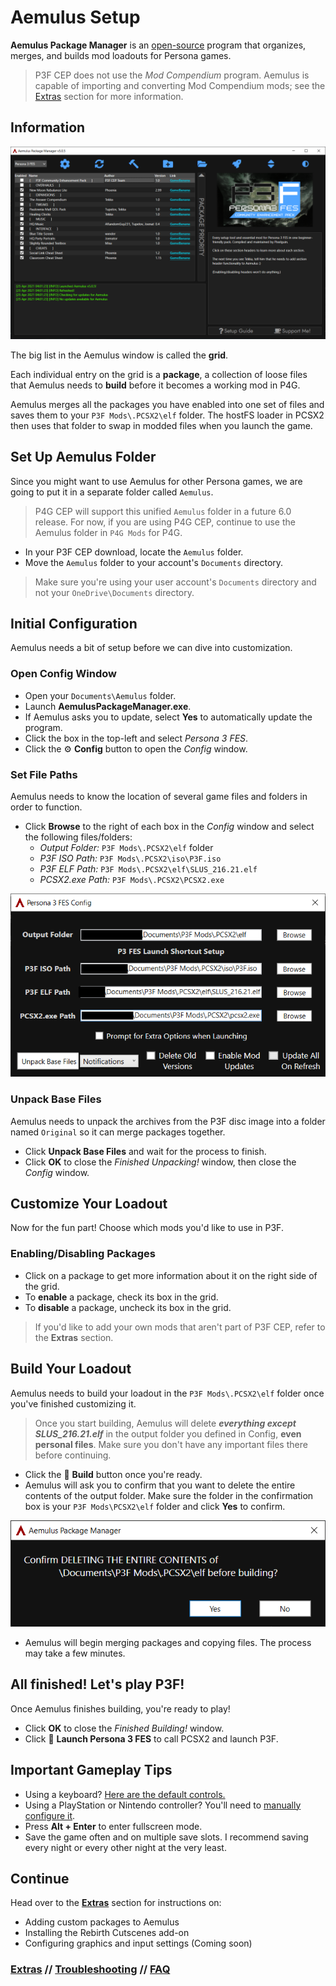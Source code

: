 ﻿# Aemulus Setup
**Aemulus Package Manager** is an [open-source](https://github.com/TekkaGB/AemulusModManager) program that organizes, merges, and builds mod loadouts for Persona games.

> P3F CEP does not use the *Mod Compendium* program. Aemulus is capable of importing and converting Mod Compendium mods; see the [Extras](extras.md) section for more information.

## Information

![](img/04/aemulus.png)

The big list in the Aemulus window is called the **grid**.

Each individual entry on the grid is a **package**, a collection of loose files that Aemulus needs to **build** before it becomes a working mod in P4G.

Aemulus merges all the packages you have enabled into one set of files and saves them to your `P3F Mods\.PCSX2\elf` folder. The hostFS loader in PCSX2 then uses that folder to swap in modded files when you launch the game.

## Set Up Aemulus Folder
Since you might want to use Aemulus for other Persona games, we are going to put it in a separate folder called `Aemulus`.

> P4G CEP will support this unified `Aemulus` folder in a future 6.0 release. For now, if you are using P4G CEP, continue to use the Aemulus folder in `P4G Mods` for P4G.

- In your P3F CEP download, locate the `Aemulus` folder.
- Move the `Aemulus` folder to your account's `Documents` directory.

> Make sure you're using your user account's `Documents` directory and not your `OneDrive\Documents` directory.

## Initial Configuration
Aemulus needs a bit of setup before we can dive into customization.

### Open Config Window
- Open your `Documents\Aemulus` folder.
- Launch **AemulusPackageManager.exe**.
- If Aemulus asks you to update, select **Yes** to automatically update the program.
- Click the box in the top-left and select *Persona 3 FES*.
- Click the ⚙️ **Config** button to open the *Config* window.

### Set File Paths
Aemulus needs to know the location of several game files and folders in order to function.

 - Click **Browse** to the right of each box in the *Config* window and select the following files/folders:
    - *Output Folder:* `P3F Mods\.PCSX2\elf` folder
	- *P3F ISO Path:* `P3F Mods\.PCSX2\iso\P3F.iso`
    - *P3F ELF Path:* `P3F Mods\.PCSX2\elf\SLUS_216.21.elf`
    - *PCSX2.exe Path:* `P3F Mods\.PCSX2\PCSX2.exe`

![](img/04/config.png)

### Unpack Base Files
Aemulus needs to unpack the archives from the P3F disc image into a folder named `Original` so it can merge packages together.

- Click **Unpack Base Files** and wait for the process to finish.
- Click **OK** to close the *Finished Unpacking!* window, then close the *Config* window.

## Customize Your Loadout
Now for the fun part! Choose which mods you'd like to use in P3F.

### Enabling/Disabling Packages

- Click on a package to get more information about it on the right side of the grid.
- To **enable** a package, check its box in the grid.
- To **disable** a package, uncheck its box in the grid.

> If you'd like to add your own mods that aren't part of P3F CEP, refer to the **Extras** section.

## Build Your Loadout
Aemulus needs to build your loadout in the `P3F Mods\.PCSX2\elf` folder once you've finished customizing it.

> Once you start building, Aemulus will delete ***everything except SLUS_216.21.elf*** in the output folder you defined in Config, **even personal files**. Make sure you  don't have any important files there before continuing.

 - Click the 🔨 **Build** button once you're ready.
 - Aemulus will ask you to confirm that you want to delete the entire contents of the output folder. Make sure the folder in the confirmation box is your `P3F Mods\PCSX2\elf` folder and click **Yes** to confirm.

![](img/04/confirm.png)

 - Aemulus will begin merging packages and copying files. The process may take a few minutes.

## All finished! Let's play P3F!
Once Aemulus finishes building, you're ready to play!

- Click **OK** to close the *Finished Building!* window.
- Click 🚀 **Launch Persona 3 FES** to call PCSX2 and launch P3F.

## Important Gameplay Tips

- Using a keyboard? [Here are the default controls.](https://github.com/Pixelguin/P3F-CEP-docs/blob/main/docs/faq.md#what-are-the-default-keyboard-controls)
- Using a PlayStation or Nintendo controller? You'll need to [manually configure it](https://visihow.com/Configure_Controls_for_PCSX2_PlayStation_Emulator).
- Press **Alt + Enter** to enter fullscreen mode.
- Save the game often and on multiple save slots. I recommend saving every night or every other night at the very least.


## Continue
Head over to the [**Extras**](extras.md) section for instructions on:
- Adding custom packages to Aemulus
- Installing the Rebirth Cutscenes add-on
- Configuring graphics and input settings (Coming soon)

### [Extras](extras.md) // [**Troubleshooting**](troubleshooting.md) // [**FAQ**](faq.md)
